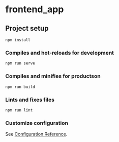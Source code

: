 # frontend_app

## Project setup
```
npm install
```

### Compiles and hot-reloads for development
```
npm run serve
```

### Compiles and minifies for productson
```
npm run build
```

### Lints and fixes files
```
npm run lint
```

### Customize configuration
See [Configuration Reference](https://cli.vuejs.org/config/).
